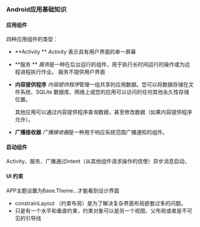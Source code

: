 ### Android应用基础知识

#### 应用组件

四种应用组件的类型：

- **Activity **  *Activity* 表示具有用户界面的单一屏幕

- **服务 ** *服务*是一种在后台运行的组件，用于执行长时间运行的操作或为远程进程执行作业。
  服务不提供用户界面

- **内容提供程序** *内容提供程序*管理一组共享的应用数据。您可以将数据存储在文件系统、SQLite 数据库、网络上或您的应用可以访问的任何其他永久性存储位置。

  其他应用可以通过内容提供程序查询数据，甚至修改数据（如果内容提供程序允许）。

- **广播接收器** *广播接收器*是一种用于响应系统范围广播通知的组件。

#### 启动组件

​    Activity、服务、广播通过Intent（从其他组件请求操作的信使）异步消息启动，







#### UI 约束 

APP主题设置为Base.Theme...才能看到设计界面

- constrainLayout （约束布局）是为了解决复杂界面布局嵌套过多的问题。
- 只是有一个水平和垂直约束，约束对象可以是另一个视图、父布局或者是不可见的引导线